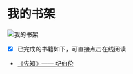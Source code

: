 # 我的书架

![我的书架](https://i.loli.net/2018/04/16/5ad4563276e8c.jpeg)

- [x] 已完成的书籍如下，可直接点击在线阅读

- [《先知》—— 纪伯伦](https://adymilk.github.io/MyGitBooks/%E5%85%88%E7%9F%A5/book/)